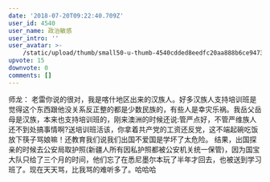 ```yaml
---
date: '2018-07-20T09:22:40.709Z'
user_id: 4540
user_name: 政治敏感
user_intro: ''
user_avatar: >-
    /static/upload/thumb/small50-u-thumb-4540cdded8eedfc20aa888b6ce9473db872aedc2955c.png
upvote: 15
downvote: 0
comments: []
---
```


师龙： 老雷你说的很对，我是喀什地区出来的汉族人。好多汉族人支持培训班是觉得这个东西跟他没关系反正整的都是少数民族的，有些人是幸灾乐祸。我岳父岳母是汉族，本来也支持培训班的，刚来澳洲的时候还说:管严点好，不管严维族人还不到处搞事情啊?送培训班活该，你拿着共产党的工资还反党，这不端起碗吃饭放下筷子骂娘嘛！还教育我们说我们出国不爱国是学坏了太危险。 结果，出国探亲的时候去公安局取护照(新疆人所有因私护照都被公安机关统一保管)，因为国宝大队只给了三个月的时间，他们忘了在悉尼墨尔本玩了半年才回去，也被送到学习班了。现在天天骂，比我骂的难听多了。哈哈哈
